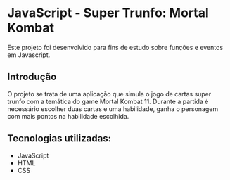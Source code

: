 # JavaScript - Super Trunfo: Mortal Kombat

Este projeto foi desenvolvido para fins de estudo sobre funções e eventos em Javascript.

## Introdução

O projeto se trata de uma aplicação que simula o jogo de cartas super trunfo com a temática do game Mortal Kombat 11.
Durante a partida é necessário escolher duas cartas e uma habilidade, ganha o personagem com mais pontos na habilidade escolhida.

## Tecnologias utilizadas:

* JavaScript
* HTML
* CSS